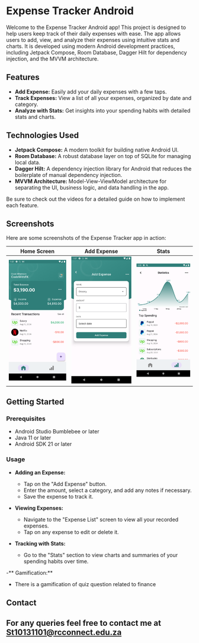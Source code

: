 # Expense Tracker Android

Welcome to the Expense Tracker Android app! This project is designed to help users keep track of their daily expenses with ease. The app allows users to add, view, and analyze their expenses using intuitive stats and charts. It is developed using modern Android development practices, including Jetpack Compose, Room Database, Dagger Hilt for dependency injection, and the MVVM architecture.

## Features

- **Add Expense:** Easily add your daily expenses with a few taps.
- **Track Expenses:** View a list of all your expenses, organized by date and category.
- **Analyze with Stats:** Get insights into your spending habits with detailed stats and charts.
  
## Technologies Used

- **Jetpack Compose:** A modern toolkit for building native Android UI.
- **Room Database:** A robust database layer on top of SQLite for managing local data.
- **Dagger Hilt:** A dependency injection library for Android that reduces the boilerplate of manual dependency injection.
- **MVVM Architecture:** Model-View-ViewModel architecture for separating the UI, business logic, and data handling in the app.


Be sure to check out the videos for a detailed guide on how to implement each feature.

## Screenshots

Here are some screenshots of the Expense Tracker app in action:

| Home Screen | Add Expense | Stats |
|-------------|-------------|-------------|
| ![Home Screen](screenshots/Screenshot_1724273822.png) | ![Add Expense](screenshots/Screenshot_1724273829.png) | ![Stats](screenshots/Screenshot_1724273956.png) |

## Getting Started

### Prerequisites

- Android Studio Bumblebee or later
- Java 11 or later
- Android SDK 21 or later

### Usage

- **Adding an Expense:**
  - Tap on the "Add Expense" button.
  - Enter the amount, select a category, and add any notes if necessary.
  - Save the expense to track it.

- **Viewing Expenses:**
  - Navigate to the "Expense List" screen to view all your recorded expenses.
  - Tap on any expense to edit or delete it.

- **Tracking with Stats:**
  - Go to the "Stats" section to view charts and summaries of your spending habits over time.

-** Gamification:**
  - There is a gamification of quiz question related to finance

## Contact

For any queries feel free to contact me at
St10131101@rcconnect.edu.za
---
